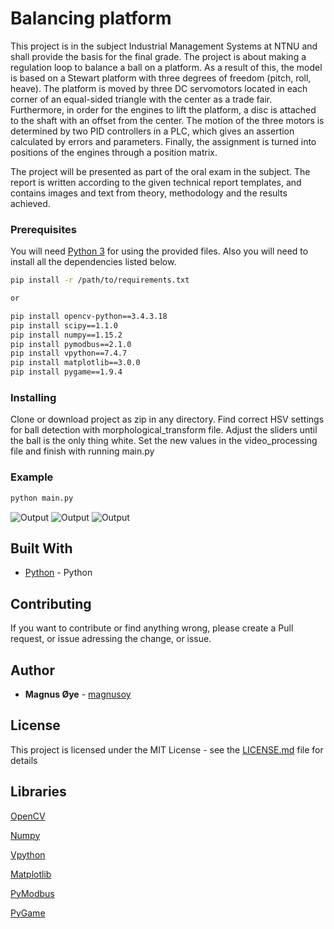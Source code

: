 # Balancing platform

This project is in the subject Industrial Management Systems at NTNU and shall provide the basis for the final grade. The project is about making a regulation loop to balance a ball on a platform. As a result of this, the model is based on a Stewart platform with three degrees of freedom (pitch, roll, heave). The platform is moved by three DC servomotors located in each corner of an equal-sided triangle with the center as a trade fair. Furthermore, in order for the engines to lift the platform, a disc is attached to the shaft with an offset from the center. The motion of the three motors is determined by two PID controllers in a PLC, which gives an assertion calculated by errors and parameters. Finally, the assignment is turned into positions of the engines through a position matrix.

The project will be presented as part of the oral exam in the subject. The report is written according to the given technical report templates, and contains images and text from theory, methodology and the results achieved.

### Prerequisites

You will need [Python 3](https://www.python.org/) for using the provided files.
Also you will need to install all the dependencies listed below.

```bash
pip install -r /path/to/requirements.txt

or

pip install opencv-python==3.4.3.18
pip install scipy==1.1.0
pip install numpy==1.15.2
pip install pymodbus==2.1.0
pip install vpython==7.4.7
pip install matplotlib==3.0.0
pip install pygame==1.9.4
```

### Installing

Clone or download project as zip in any directory.
Find correct HSV settings for ball detection with morphological_transform file.
Adjust the sliders until the ball is the only thing white. 
Set the new values in the video_processing file and finish with running main.py

### Example
```bash
python main.py
```
![Output]()
![Output]()
![Output]()


## Built With

* [Python](https://www.python.org/) - Python

## Contributing

If you want to contribute or find anything wrong, please create a Pull request, or issue adressing the change, or issue.


## Author

* **Magnus Øye** - [magnusoy](https://github.com/magnusoy)


## License

This project is licensed under the MIT License - see the [LICENSE.md](https://github.com/magnusoy/Arduino-with-Python/blob/master/LICENSE) file for details


## Libraries

[OpenCV](https://docs.opencv.org/3.4.1/index.html)

[Numpy](http://www.numpy.org/)

[Vpython](http://vpython.org/)

[Matplotlib](https://matplotlib.org/index.html)

[PyModbus](https://pymodbus.readthedocs.io/en/latest/)

[PyGame](https://www.pygame.org/news)

